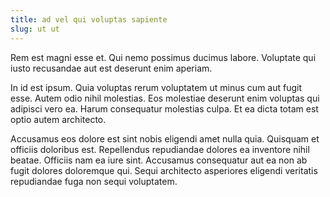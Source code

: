```yaml
---
title: ad vel qui voluptas sapiente
slug: ut ut
---
```


Rem est magni esse et. Qui nemo possimus ducimus labore. Voluptate qui iusto recusandae aut est deserunt enim aperiam.

In id est ipsum. Quia voluptas rerum voluptatem ut minus cum aut fugit esse. Autem odio nihil molestias. Eos molestiae deserunt enim voluptas qui adipisci vero ea. Harum consequatur molestias culpa. Et ea dicta totam est optio autem architecto.

Accusamus eos dolore est sint nobis eligendi amet nulla quia. Quisquam et officiis doloribus est. Repellendus repudiandae dolores ea inventore nihil beatae. Officiis nam ea iure sint. Accusamus consequatur aut ea non ab fugit dolores doloremque qui. Sequi architecto asperiores eligendi veritatis repudiandae fuga non sequi voluptatem.
